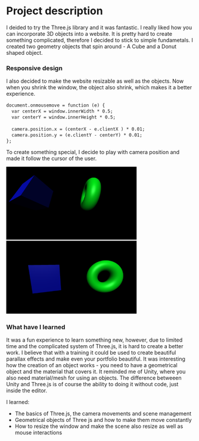 # Project description

I deided to try the Three.js library and it was fantastic. I really liked how you can incorporate 3D objects into a website. It is pretty hard to create something complicated, therefore I decided to stick to simple fundametals. I created two geometry objects that spin around - A Cube and a Donut shaped object.

### Responsive design

I also decided to make the website resizable as well as the objects. Now when you shrink the window, the object also shrink, which makes it a better experience.

```
document.onmousemove = function (e) {
  var centerX = window.innerWidth * 0.5;
  var centerY = window.innerHeight * 0.5;

  camera.position.x = (centerX - e.clientX ) * 0.01;
  camera.position.y = (e.clientY - centerY) * 0.01;
};
```

To create something special, I decide to play with camera position and made it follow the cursor of the user.

<img src="photo1.png" width="350">
<img src="photo2.png" width="350">

### What have I learned

It was a fun experience to learn something new, however, due to limited time and the complicated system of Three.js, it is hard to create a better work. I believe that with a training it could be used to create beautiful parallax effects and make even your portfolio beautiful. 
It was interesting how the creation of an object works - you need to have a geometrical object and the material that covers it. It reminded me of Unity, where you also need material/mesh for using an objects. The difference betweeen Unity and Three.js is of course the ability to doing it without code, just inside the editor. 

I learned:

<ul> 
    <li> The basics of Three.js, the camera movements and scene management</li>
    <li> Geometrical objects of Three js and how to make them move constantly</li>
    <li> How to resize the window and make the scene also resize as well as mouse interactions</li>
</ul>
